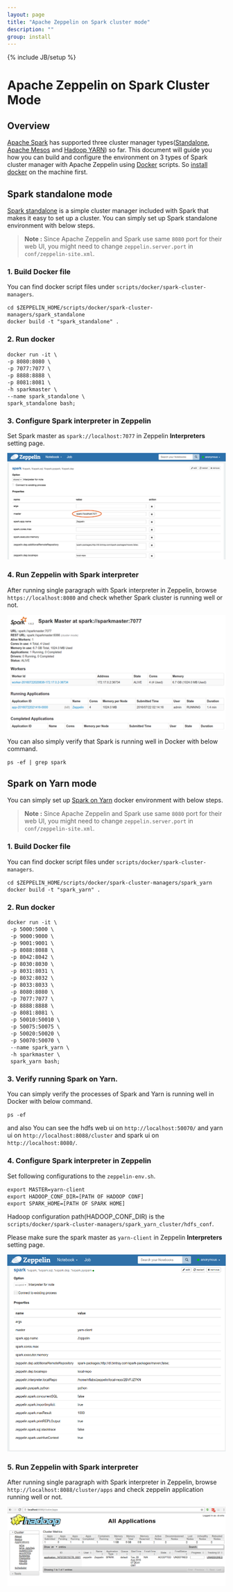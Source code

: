 ```yaml
---
layout: page
title: "Apache Zeppelin on Spark cluster mode"
description: ""
group: install
---
```

<!--
Licensed under the Apache License, Version 2.0 (the "License");
you may not use this file except in compliance with the License.
You may obtain a copy of the License at

http://www.apache.org/licenses/LICENSE-2.0

Unless required by applicable law or agreed to in writing, software
distributed under the License is distributed on an "AS IS" BASIS,
WITHOUT WARRANTIES OR CONDITIONS OF ANY KIND, either express or implied.
See the License for the specific language governing permissions and
limitations under the License.
-->
{% include JB/setup %}

# Apache Zeppelin on Spark Cluster Mode

<div id="toc"></div>

## Overview 
[Apache Spark](http://spark.apache.org/) has supported three cluster manager types([Standalone](http://spark.apache.org/docs/latest/spark-standalone.html), [Apache Mesos](http://spark.apache.org/docs/latest/running-on-mesos.html) and [Hadoop YARN](http://spark.apache.org/docs/latest/running-on-yarn.html)) so far.
This document will guide you how you can build and configure the environment on 3 types of Spark cluster manager with Apache Zeppelin using [Docker](https://www.docker.com/) scripts.
So [install docker](https://docs.docker.com/engine/installation/) on the machine first.

## Spark standalone mode
[Spark standalone](http://spark.apache.org/docs/latest/spark-standalone.html) is a simple cluster manager included with Spark that makes it easy to set up a cluster.
You can simply set up Spark standalone environment with below steps. 

> **Note :** Since Apache Zeppelin and Spark use same `8080` port for their web UI, you might need to change `zeppelin.server.port` in `conf/zeppelin-site.xml`.

### 1. Build Docker file
You can find docker script files under `scripts/docker/spark-cluster-managers`.

```
cd $ZEPPELIN_HOME/scripts/docker/spark-cluster-managers/spark_standalone
docker build -t "spark_standalone" .
```

### 2. Run docker

```
docker run -it \
-p 8080:8080 \
-p 7077:7077 \
-p 8888:8888 \
-p 8081:8081 \
-h sparkmaster \
--name spark_standalone \
spark_standalone bash; 
```

### 3. Configure Spark interpreter in Zeppelin
Set Spark master as `spark://localhost:7077` in Zeppelin **Interpreters** setting page.

<img src="../assets/themes/zeppelin/img/docs-img/standalone_conf.png" />

### 4. Run Zeppelin with Spark interpreter
After running single paragraph with Spark interpreter in Zeppelin, browse `https://localhost:8080` and check whether Spark cluster is running well or not.

<img src="../assets/themes/zeppelin/img/docs-img/spark_ui.png" />

You can also simply verify that Spark is running well in Docker with below command.

```
ps -ef | grep spark
```


## Spark on Yarn mode
You can simply set up [Spark on Yarn](http://spark.apache.org/docs/latest/running-on-yarn.html) docker environment with below steps.

> **Note :** Since Apache Zeppelin and Spark use same `8080` port for their web UI, you might need to change `zeppelin.server.port` in `conf/zeppelin-site.xml`.

### 1. Build Docker file
You can find docker script files under `scripts/docker/spark-cluster-managers`.

```
cd $ZEPPELIN_HOME/scripts/docker/spark-cluster-managers/spark_yarn
docker build -t "spark_yarn" .
```

### 2. Run docker

```
docker run -it \
 -p 5000:5000 \
 -p 9000:9000 \
 -p 9001:9001 \
 -p 8088:8088 \
 -p 8042:8042 \
 -p 8030:8030 \
 -p 8031:8031 \
 -p 8032:8032 \
 -p 8033:8033 \
 -p 8080:8080 \
 -p 7077:7077 \
 -p 8888:8888 \
 -p 8081:8081 \
 -p 50010:50010 \
 -p 50075:50075 \
 -p 50020:50020 \
 -p 50070:50070 \
 --name spark_yarn \
 -h sparkmaster \
 spark_yarn bash;
```

### 3. Verify running Spark on Yarn.

You can simply verify the processes of Spark and Yarn is running well in Docker with below command.


```
ps -ef
```

and also You can see the hdfs web ui on `http://localhost:50070/` and yarn ui on `http://localhost:8088/cluster` and spark ui on `http://localhost:8080/`.


### 4. Configure Spark interpreter in Zeppelin
Set following configurations to the `zeppelin-env.sh`.

```
export MASTER=yarn-client
export HADOOP_CONF_DIR=[PATH OF HADOOP CONF]
export SPARK_HOME=[PATH OF SPARK HOME]
```
Hadoop configuration path(HADOOP_CONF_DIR) is the `scripts/docker/spark-cluster-managers/spark_yarn_cluster/hdfs_conf`.

Please make sure the spark master as `yarn-client` in Zeppelin **Interpreters** setting page.

<img src="../assets/themes/zeppelin/img/docs-img/zeppelin_yarn_conf.png" />

### 5. Run Zeppelin with Spark interpreter
After running single paragraph with Spark interpreter in Zeppelin, browse `http://localhost:8088/cluster/apps` and check zeppelin application running well or not.

<img src="../assets/themes/zeppelin/img/docs-img/yarn_applications.png" />
